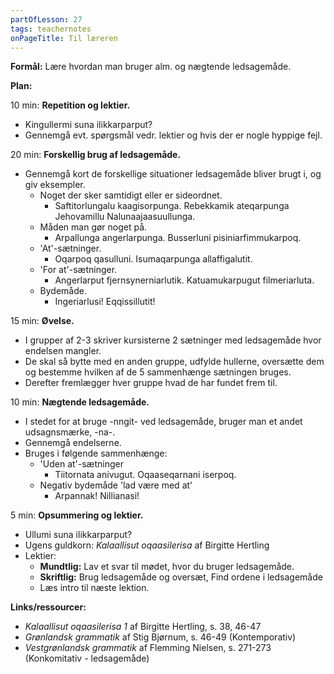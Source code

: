```yaml
---
partOfLesson: 27
tags: teachernotes
onPageTitle: Til læreren
---
```

**Formål:** Lære hvordan man bruger alm. og nægtende ledsagemåde.

**Plan:**

10 min: **Repetition og lektier.**

- Kingullermi suna ilikkarparput?
- Gennemgå evt. spørgsmål vedr. lektier og hvis der er nogle hyppige fejl.

20 min: **Forskellig brug af ledsagemåde.**

- Gennemgå kort de forskellige situationer ledsagemåde bliver brugt i, og giv eksempler.
    - Noget der sker samtidigt eller er sideordnet.
        - Saftitorlungalu kaagisorpunga. Rebekkamik ateqarpunga Jehovamillu Nalunaajaasuullunga.
    - Måden man gør noget på.
        - Arpallunga angerlarpunga. Busserluni pisiniarfimmukarpoq.
    - 'At'-sætninger.
        - Oqarpoq qasulluni. Isumaqarpunga allaffigalutit.
    - 'For at'-sætninger.
        - Angerlarput fjernsynerniarlutik. Katuamukarpugut filmeriarluta.
    - Bydemåde.
        - Ingeriarlusi! Eqqissillutit!

15 min: **Øvelse.**

- I grupper af 2-3 skriver kursisterne 2 sætninger med ledsagemåde hvor endelsen mangler.
- De skal så bytte med en anden gruppe, udfylde hullerne, oversætte dem og bestemme hvilken af de 5 sammenhænge sætningen bruges.
- Derefter fremlægger hver gruppe hvad de har fundet frem til.

10 min: **Nægtende ledsagemåde.**

- I stedet for at bruge -nngit- ved ledsagemåde, bruger man et andet udsagnsmærke, -na-.
- Gennemgå endelserne.
- Bruges i følgende sammenhænge:
    - 'Uden at'-sætninger
        - Tiitornata anivugut. Oqaaseqarnani iserpoq.
    - Negativ bydemåde 'lad være med at'
        - Arpannak! Nillianasi!

5 min: **Opsummering og lektier.**

- Ullumi suna ilikkarparput?
- Ugens guldkorn: *Kalaallisut oqaasilerisa* af Birgitte Hertling
- Lektier:
    - **Mundtlig:** Lav et svar til mødet, hvor du bruger ledsagemåde.
    - **Skriftlig:** Brug ledsagemåde og oversæt, Find ordene i ledsagemåde
    - Læs intro til næste lektion.

**Links/ressourcer:**

- *Kalaallisut oqaasilerisa 1* af Birgitte Hertling, s. 38, 46-47
- *Grønlandsk grammatik* af Stig Bjørnum, s. 46-49 (Kontemporativ)
- *Vestgrønlandsk grammatik* af Flemming Nielsen, s. 271-273 (Konkomitativ - ledsagemåde)